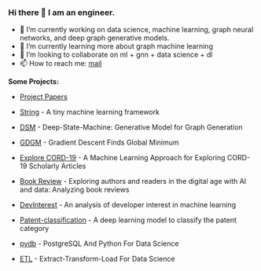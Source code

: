 ### Hi there 👋 I am an engineer.

- 🔭 I’m currently working on data science, machine learning, graph neural networks, and deep graph generative models.
- 🌱 I’m currently learning more about graph machine learning
- 👯 I’m looking to collaborate on ml + gnn + data science + dl
- 📫 How to reach me: [mail](mailto:abhisheksubedi27@gmail.com)

**Some Projects:**  
- [Project Papers](https://github.com/Supertring/papers)  
- [String](https://github.com/Supertring/ml-framework) - A tiny machine learning framework  
- [DSM](https://github.com/Supertring/Deep-State-Machine) - Deep-State-Machine: Generative Model for Graph Generation  
- [GDGM](https://github.com/Supertring/Gradient-Descent-Finds-Global-Minimum) - Gradient Descent Finds Global Minimum  
- [Explore CORD-19](https://github.com/Supertring/A-Machine-Learning-Approach-for-Exploring-CORD-19-Scholarly-Articles) - A Machine Learning Approach for Exploring CORD-19 Scholarly Articles  
- [Book Review](https://github.com/Supertring/Computational-Social-Science-lab-Book-Review) - Exploring authors and readers in the digital age with AI and data: Analyzing book reviews  
- [DevInterest](https://github.com/Supertring/An-analysis-of-developer-interest-into-machine-learning)  - An analysis of developer interest in machine learning  


- [Patent-classification](https://github.com/Supertring/Patent-classification) - A deep learning model to classify the patent category   
- [pydb](https://github.com/Supertring/postgresql-mit-python-for-data-science)  - PostgreSQL And Python For Data Science  
- [ETL](https://github.com/Supertring/datalab/blob/main/etl/Extract-Transform-Load%20(ETL).ipynb)  - Extract-Transform-Load For Data Science  

